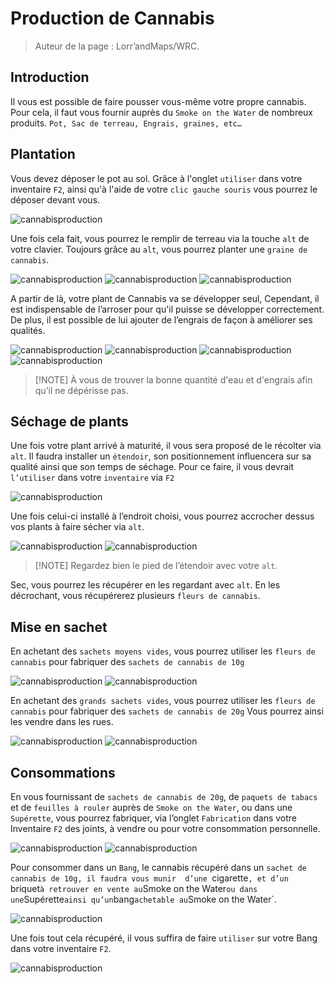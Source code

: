 # Production de Cannabis
		
> Auteur de la page : Lorr’andMaps/WRC. 


## Introduction

Il vous est possible de faire pousser vous-même votre propre cannabis.  Pour cela, il faut vous fournir auprès du `Smoke on the Water` de nombreux produits. `Pot, Sac de terreau, Engrais, graines, etc…`


## Plantation

Vous devez déposer le pot au sol. 
Grâce à l'onglet `utiliser` dans votre inventaire `F2`, ainsi  qu'à l'aide de votre `clic gauche souris` vous pourrez le déposer devant vous. 

![cannabisproduction](../../../_media/life/guides/leisure/cannabisproduction/cannabisproduction1.jpg)

Une fois cela fait, vous pourrez le remplir de terreau via la touche `alt` de votre clavier. Toujours grâce au `alt`, vous pourrez planter une `graine de cannabis`. 

![cannabisproduction](../../../_media/life/guides/leisure/cannabisproduction/cannabisproduction2.jpg)
![cannabisproduction](../../../_media/life/guides/leisure/cannabisproduction/cannabisproduction3.jpg)
![cannabisproduction](../../../_media/life/guides/leisure/cannabisproduction/cannabisproduction4.jpg)

A partir de là, votre plant de Cannabis va se développer seul, 
Cependant, il est indispensable de l’arroser pour qu'il puisse se développer correctement. De plus, il est possible de lui ajouter de l’engrais de façon à améliorer ses qualités. 

![cannabisproduction](../../../_media/life/guides/leisure/cannabisproduction/cannabisproduction5.jpg)
![cannabisproduction](../../../_media/life/guides/leisure/cannabisproduction/cannabisproduction6.jpg)
![cannabisproduction](../../../_media/life/guides/leisure/cannabisproduction/cannabisproduction7.jpg)
![cannabisproduction](../../../_media/life/guides/leisure/cannabisproduction/cannabisproduction8.jpg)

> [!NOTE] À vous de trouver la bonne quantité d'eau et d'engrais afin qu’il ne dépérisse pas. 


## Séchage de plants

Une fois votre plant arrivé à maturité, il vous sera proposé de le récolter via `alt`. 
Il faudra installer un `étendoir`, son positionnement influencera sur sa qualité ainsi que son temps de séchage. 
Pour ce faire, il vous devrait `l’utiliser` dans votre `inventaire` via `F2`

![cannabisproduction](../../../_media/life/guides/leisure/cannabisproduction/cannabisproduction9.jpg)

Une fois celui-ci installé à l’endroit choisi, vous pourrez accrocher dessus vos plants à faire sécher via `alt`. 

![cannabisproduction](../../../_media/life/guides/leisure/cannabisproduction/cannabisproduction10.jpg)
![cannabisproduction](../../../_media/life/guides/leisure/cannabisproduction/cannabisproduction11.jpg)



> [!NOTE] Regardez bien le pied de l’étendoir avec votre `alt`. 

Sec, vous pourrez les récupérer en les regardant avec `alt`. 
En les décrochant, vous récupérerez plusieurs `fleurs de cannabis`. 


## Mise en sachet
		
En achetant des `sachets moyens vides`, vous pourrez utiliser les `fleurs de cannabis` pour fabriquer des `sachets de cannabis de 10g`

![cannabisproduction](../../../_media/life/guides/leisure/cannabisproduction/cannabisproduction12.jpg)
![cannabisproduction](../../../_media/life/guides/leisure/cannabisproduction/cannabisproduction13.jpg)

En achetant des `grands sachets vides`, vous pourrez utiliser les `fleurs de cannabis` pour fabriquer des `sachets de cannabis de 20g`
Vous pourrez ainsi les vendre dans les rues. 

![cannabisproduction](../../../_media/life/guides/leisure/cannabisproduction/cannabisproduction14.jpg)
![cannabisproduction](../../../_media/life/guides/leisure/cannabisproduction/cannabisproduction15.jpg)


## Consommations

En vous fournissant de `sachets de cannabis de 20g`, de `paquets de tabacs` et de `feuilles à rouler` auprès de `Smoke on the Water`, ou dans une `Supérette`, vous pourrez fabriquer, via l’onglet `Fabrication` dans votre Inventaire `F2` des joints,  à vendre ou pour votre consommation personnelle.

![cannabisproduction](../../../_media/life/guides/leisure/cannabisproduction/cannabisproduction16.jpg)
![cannabisproduction](../../../_media/life/guides/leisure/cannabisproduction/cannabisproduction17.jpg)

Pour consommer dans un `Bang`, le cannabis récupéré dans un `sachet de cannabis de 10g, il faudra vous munir  d’une `cigarette`, et d’un `briquet` à retrouver en vente au `Smoke on the Water` ou dans une `Supérette` ainsi qu’un `bang` achetable au `Smoke on the Water`. 

![cannabisproduction](../../../_media/life/guides/leisure/cannabisproduction/cannabisproduction18.jpg)

Une fois tout cela récupéré, il vous suffira de faire `utiliser` sur votre Bang dans votre inventaire `F2`. 

![cannabisproduction](../../../_media/life/guides/leisure/cannabisproduction/cannabisproduction19.jpg)
